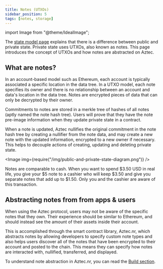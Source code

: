 ```yaml
---
title: Notes (UTXOs)
sidebar_position: 5
tags: [notes, storage]
---
```


import Image from "@theme/IdealImage";

The [state model page](./state_model.md) explains that there is a difference between public and private state. Private state uses UTXOs, also known as notes. This page introduces the concept of UTXOs and how notes are abstracted on Aztec.

## What are notes?

In an account-based model such as Ethereum, each account is typically associated a specific location in the data tree. In a UTXO model, each note specifies its owner and there is no relationship between an account and data's location in the data tree. Notes are encrypted pieces of data that can only be decrypted by their owner. 

Commitments to notes are stored in a merkle tree of hashes of all notes (aptly named the note hash tree). Users will prove that they have the note pre-image information when they update private state in a contract.

When a note is updated, Aztec nullifies the original commitment in the note hash tree by creating a nullifier from the note data, and may create a new note with the updated information, encrypted to a new owner if necessary. This helps to decouple actions of creating, updating and deleting private state.

 <Image img={require("/img/public-and-private-state-diagram.png")} />

Notes are comparable to cash. When you want to spend $3.50 USD in real life, you give your $5 note to a cashier who will keep $3.50 and give you separate notes that add up to $1.50. Only you and the cashier are aware of this transaction.

## Abstracting notes from from apps & users

When using the Aztec protocol, users may not be aware of the specific notes that they own. Their experience should be similar to Ethereum, and should instead see the amount of their assets inside their account. 

This is accomplished through the smart contract library, Aztec.nr, which abstracts notes by allowing developers to specify custom note types and also helps users discover all of the notes that have been encrypted to their account and posted to the chain. This means they can specify how notes are interacted with, nullified, transferred, and displayed. 

To understand note abstraction in Aztec.nr, you can read the [Build section](../../../developers/guides/smart_contracts/writing_contracts/notes/index.md).
